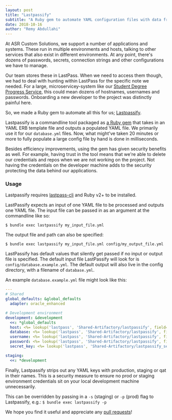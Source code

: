 ```yaml
---
layout: post
title: "Lastpassify"
subtitle: "A Ruby gem to automate YAML configuration files with data from LastPass"
date: 2018-10-16
author: "Remy Abdullahi"
---
```


At ASR Custom Solutions, we support a number of applications and systems. These run in multiple environments and hosts, talking to other services that also exist in different environments. At any point, there's dozens of passwords, secrets, connection strings and other configurations we have to manage.

Our team stores these in LastPass. When we need to access them though, we had to deal with hunting within LastPass for the specific note we needed. For a large, microservicey-system like our [Student Degree Progress Service](https://sdp.dl.umn.edu/), this could mean dozens of hostnames, usernames and passwords. Onboarding a new developer to the project was distinctly painful here.

So, we made a Ruby gem to automate all this for us; [Lastpassify](https://github.com/umn-asr/lastpassify).

Lastpassify is a commandline tool packaged as [a Ruby gem](https://rubygems.org/gems/lastpassify) that takes in an YAML ERB template file and outputs a populated YAML file. We primarily use it for our `database.yml` files. Now, what might've taken 20 minutes or more to fully populate a large config file by hand is done in milliseconds.

Besides efficiency improvements, using the gem has given security benefits as well. For example, having trust in the tool means that we're able to delete our credentials and repos when we are not working on the project. Not having the credentials on the developer machine adds to the security protecting the data behind our applications.

### Usage

Lastpassify requires [lastpass-cli](https://github.com/lastpass/lastpass-cli) and Ruby v2+ to be installed.

LastPassify expects an input of one YAML file to be processed and outputs one YAML file. The input file can be passed in as an argument at the commandline like so:

`$ bundle exec lastpassify my_input_file.yml`

The output file and path can also be specified:

`$ bundle exec lastpassify my_input_file.yml config/my_output_file.yml`

LastPassify has default values that silently get passed if no input or output file is specified. The default input file LastPassify will look for is `config/database.example.yml`. The default output will also live in the config directory, with a filename of `database.yml`.

An example `database.example.yml` file might look like this:

```yaml
---
# Shared
global_defaults: &global_defaults
  adapter: oracle_enhanced

# Development environment
development: &development
  <<: *global_defaults
  host: <%= lookup('lastpass', 'Shared-Artifactory/lastpassify', field='Hostname') %>
  database: <%= lookup('lastpass', 'Shared-Artifactory/lastpassify', field='Database') %>
  username: <%= lookup('lastpass', 'Shared-Artifactory/lastpassify', field='username') %>
  password: <%= lookup('lastpass', 'Shared-Artifactory/lastpassify', field='password') %>
  secret_key: <%= lookup('lastpass', 'Shared-Artifactory/lastpassify_secret_key', field='Secret Key') %>

staging:
  <<: *development
```

Finally, Lastpassify strips out any YAML keys with production, staging or qat in their names. This is a security measure to ensure no prod or staging environment credentials sit on your local development machine unnecessarily.

This can be overridden by passing in a `-s` (staging) or `-p` (prod) flag to Lastpassify, e.g.: `$ bundle exec lastpassify -p`

We hope you find it useful and appreciate any [pull requests](https://github.com/umn-asr/lastpassify/)!
